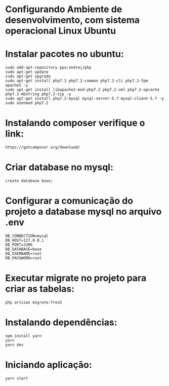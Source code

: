 # Configurando Ambiente de desenvolvimento, com sistema operacional Linux Ubuntu

# Instalar pacotes no ubuntu:
    sudo add-apt-repository ppa:ondrej/php
    sudo apt-get update
    sudo apt-get upgrade
    sudo apt-get install php7.2 php7.2-common php7.2-cli php7.2-fpm apache2 -y
    sudo apt-get install libapache2-mod-php7.2 php7.2-xml php7.2-opcache php7.2-mbstring php7.2-zip -y
    sudo apt-get install php7.2-mysql mysql-server-5.7 mysql-client-5.7 -y
    sudo a2enmod php7.2

# Instalando composer verifique o link:
    https://getcomposer.org/download/

# Criar database no mysql:
    create database base;

# Configurar a comunicação do projeto a database mysql no arquivo .env
    DB_CONNECTION=mysql
    DB_HOST=127.0.0.1
    DB_PORT=3306
    DB_DATABASE=base
    DB_USERNAME=root
    DB_PASSWORD=root

# Executar migrate no projeto para criar as tabelas:
    php artisan migrate:fresh

# Instalando dependências:
    npm install yarn
    yarn
    yarn dev

# Iniciando aplicação:
    yarn start
